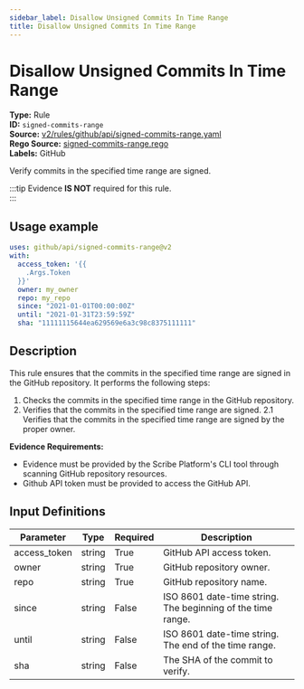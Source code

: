 ```yaml
---
sidebar_label: Disallow Unsigned Commits In Time Range
title: Disallow Unsigned Commits In Time Range
---  
```

# Disallow Unsigned Commits In Time Range  
**Type:** Rule  
**ID:** `signed-commits-range`  
**Source:** [v2/rules/github/api/signed-commits-range.yaml](https://github.com/scribe-public/sample-policies/blob/main/v2/rules/github/api/signed-commits-range.yaml)  
**Rego Source:** [signed-commits-range.rego](https://github.com/scribe-public/sample-policies/blob/main/v2/rules/github/api/signed-commits-range.rego)  
**Labels:** GitHub  

Verify commits in the specified time range are signed.

:::tip 
Evidence **IS NOT** required for this rule.  
::: 

## Usage example

```yaml
uses: github/api/signed-commits-range@v2
with:
  access_token: '{{
    .Args.Token
  }}'
  owner: my_owner
  repo: my_repo
  since: "2021-01-01T00:00:00Z"
  until: "2021-01-31T23:59:59Z"
  sha: "11111115644ea629569e6a3c98c8375111111"
```

## Description  
This rule ensures that the commits in the specified time range are signed in the GitHub repository.
It performs the following steps:

1. Checks the commits in the specified time range in the GitHub repository.
2. Verifies that the commits in the specified time range are signed.
2.1 Verifies that the commits in the specified time range are signed by the proper owner.

**Evidence Requirements:**
- Evidence must be provided by the Scribe Platform's CLI tool through scanning GitHub repository resources.
- Github API token must be provided to access the GitHub API.

## Input Definitions  
| Parameter | Type | Required | Description |
|-----------|------|----------|-------------|
| access_token | string | True | GitHub API access token. |
| owner | string | True | GitHub repository owner. |
| repo | string | True | GitHub repository name. |
| since | string | False | ISO 8601 date-time string. The beginning of the time range. |
| until | string | False | ISO 8601 date-time string. The end of the time range. |
| sha | string | False | The SHA of the commit to verify. |

